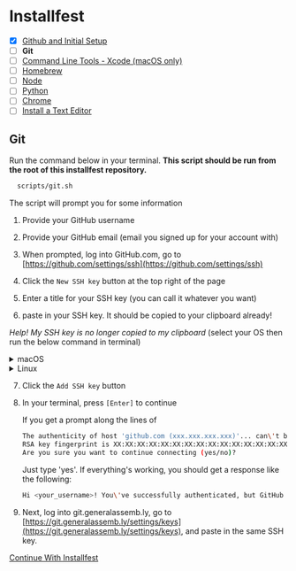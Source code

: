 # Installfest

- [x] [Github and Initial Setup](github.md)
- [ ] **Git**
- [ ] [Command Line Tools - Xcode (macOS only)](command_line_tools.md)
- [ ] [Homebrew](homebrew.md)
- [ ] [Node](node.md)
- [ ] [Python](python.md)
- [ ] [Chrome](chrome.md)
- [ ] [Install a Text Editor](vscode.md)

## Git

Run the command below in your terminal.
**This script should be run from the root of this installfest repository.**

```bash
  scripts/git.sh
```

The script will prompt you for some information

1.  Provide your GitHub username
2.  Provide your GitHub email (email you signed up for your account with)
3.  When prompted, log into GitHub.com, go to [https://github.com/settings/ssh](https://github.com/settings/ssh)

4. Click the `New SSH key` button at the top right of the page

5. Enter a title for your SSH key (you can call it whatever you want)

6. paste in your SSH key. It should be copied to your clipboard already!

  *Help! My SSH key is no longer copied to my clipboard* (select your OS then run the below command in terminal)
  <details>
  <summary>macOS</summary>

  `pbcopy < ~/.ssh/id_rsa.pub`
  </details>

  <details>
  <summary>Linux</summary>

  `xclip -selection clipboard < ~/.ssh/id_rsa.pub`
  </details>

7. Click the `Add SSH key` button

8. In your terminal, press `[Enter]` to continue

    If you get a prompt along the lines of

    ```bash
    The authenticity of host 'github.com (xxx.xxx.xxx.xxx)'... can\'t be established.
    RSA key fingerprint is XX:XX:XX:XX:XX:XX:XX:XX:XX:XX:XX:XX:XX:XX:XX:XX:XX:XX.
    Are you sure you want to continue connecting (yes/no)?
    ```

    Just type 'yes'. If everything's working, you should get a response like the
    following:

    ```bash
    Hi <your_username>! You\'ve successfully authenticated, but GitHub does not provide shell access.
    ```

9.   Next, log into git.generalassemb.ly, go to [https://git.generalassemb.ly/settings/keys](https://git.generalassemb.ly/settings/keys),
    and paste in the same SSH key.

  [Continue With Installfest](command_line_tools.md)
